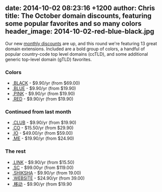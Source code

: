 date: 2014-10-02 08:23:16 +1200
author: Chris
title: The October domain discounts, featuring some popular favorites and so many colors
header_image: 2014-10-02-red-blue-black.jpg
----

<!-- excerpt -->

Our new [monthly discounts](https://iwantmyname.com/domains/special-offer) are up, and this round we're featuring 13 great domain extensions. Included are a bold group of colors, a handful of popular country-code top level domains (ccTLD), and some additional generic top-level domain (gTLD) favorites.

<!-- /excerpt -->

### Colors

+ [.BLACK](https://iwantmyname.com/domains/dot-black) - $9.90/yr (from $69.00)
+ [.BLUE](https://iwantmyname.com/domains/dot-blue) - $9.90/yr (from $19.90)
+ [.PINK](https://iwantmyname.com/domains/dot-black) - $9.90/yr (from $19.90)
+ [.RED](https://iwantmyname.com/domains/dot-red) - $9.90/yr (from $19.90)

### Continued from last month

+ [.CLUB](https://iwantmyname.com/domains/dot-club) - $9.90/yr (from $19.90)
+ [.CO](https://iwantmyname.com/domains/co-colombian-domain-name-registration-for-colombia) -  $15.50/yr (from $29.90)
+ [.IO](https://iwantmyname.com/domains/io-domain-name-registration-for-british-indian-ocean-territory) - $49.00/yr (from $59.00)
+ [.ME](https://iwantmyname.com/domains/me-montenegrean-domain-name-registration-for-montenegro) - $19.90/yr (from $24.90)

### The rest

+ [.LINK](https://iwantmyname.com/domains/dot-link) - $9.90/yr (from $15.50)
+ [.SC](https://iwantmyname.com/domains/sc-seychellois-domain-name-registration-for-seychelles) - $99.00yr (from $119.00)
+ [.SHIKSHA](https://iwantmyname.com/domains/dot-shiksha) - $9.90/yr (from 19.00)
+ [.WEBSITE](https://iwantmyname.com/domains/dot-website) - $24.90/yr (from 39.00)
+ [.移动](https://iwantmyname.com/domains/dot-%E7%A7%BB%E5%8A%A8) - $9.90/yr (from $19.90
